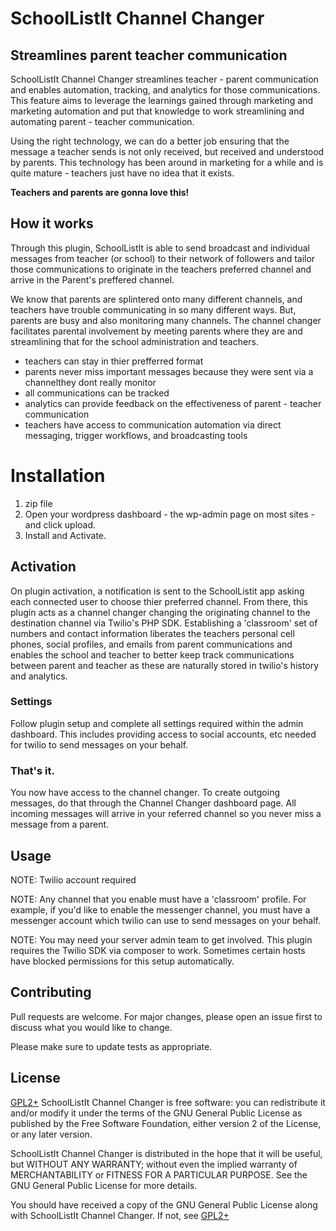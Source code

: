 # SchoolListIt Channel Changer

## Streamlines parent teacher communication
SchoolListIt Channel Changer streamlines teacher - parent communication and enables automation, tracking, and analytics for those communications. This feature aims to leverage the learnings gained through marketing and marketing automation and put that knowledge to work streamlining and automating parent - teacher communication. 

Using the right technology, we can do a better job ensuring that the message a teacher sends is not only received, but received and understood by parents. This technology has been around in marketing for a while and is quite mature - teachers just have no idea that it exists. 

**Teachers and parents are gonna love this!**

## How it works
Through this plugin, SchoolListIt is able to send broadcast and individual messages from teacher (or school) to their network of followers and tailor those communications to originate in the teachers preferred channel and arrive in the Parent's preffered channel.

We know that parents are splintered onto many different channels, and teachers have trouble communicating in so many different ways. But, parents are busy and also monitoring many channels. The channel changer facilitates parental involvement by meeting parents where they are and streamlining that for the school administration and teachers. 

- teachers can stay in thier prefferred format
- parents never miss important messages because they were sent via a channelthey dont really monitor
- all communications can be tracked
- analytics can provide feedback on the effectiveness of parent - teacher communication
- teachers have access to communication automation via direct messaging, trigger workflows, and broadcasting tools

# Installation

1.  zip file
2. Open your wordpress dashboard - the wp-admin page on most sites - and click upload.
3. Install and Activate.

## Activation
On plugin activation, a notification is sent to the SchoolListit app asking each connected user to choose thier preferred channel. From there, this plugin acts as a channel changer changing the originating channel to the destination channel via Twilio's PHP SDK. Establishing a 'classroom' set of numbers and contact information liberates the teachers personal cell phones, social profiles, and emails from parent communications and enables the school and teacher to better keep track communications between parent and teacher as these are naturally stored in twilio's history and analytics. 

### Settings
Follow plugin setup and complete all settings required within the admin dashboard. This includes providing access to social accounts, etc needed for twilio to send messages on your behalf. 

### That's it.
You now have access to the channel changer. To create outgoing messages, do that through the Channel Changer dashboard page. All incoming messages will arrive in your referred channel so you never miss a message from a parent.

## Usage

NOTE: Twilio account required

NOTE: Any channel that you enable must have a 'classroom' profile. For example, if you'd like to enable the messenger channel, you must have a messenger account which twilio can use to send messages on your behalf. 

NOTE: You may need your server admin team to get involved. This plugin requires the Twilio SDK via composer to work. Sometimes certain hosts have blocked permissions for this setup automatically.

## Contributing
Pull requests are welcome. For major changes, please open an issue first to discuss what you would like to change.

Please make sure to update tests as appropriate.

## License
[GPL2+](http://www.gnu.org/licenses/gpl-3.0.html) 
 SchoolListIt Channel Changer is free software: you can redistribute it and/or modify
 it under the terms of the GNU General Public License as published by
 the Free Software Foundation, either version 2 of the License, or
 any later version.

SchoolListIt Channel Changer is distributed in the hope that it will be useful,
 but WITHOUT ANY WARRANTY; without even the implied warranty of
 MERCHANTABILITY or FITNESS FOR A PARTICULAR PURPOSE. See the
 GNU General Public License for more details.

 You should have received a copy of the GNU General Public License
 along with SchoolListIt Channel Changer. If not, see [GPL2+](http://www.gnu.org/licenses/gpl-3.0.html) 
